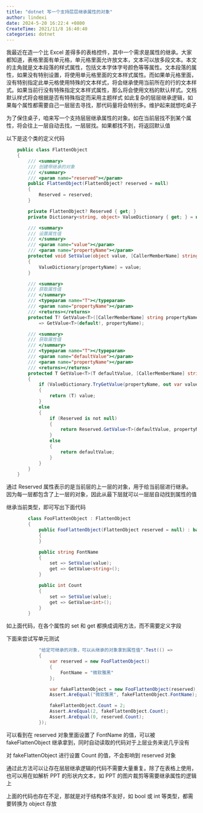 ```yaml
---
title: "dotnet 写一个支持层层继承属性的对象"
author: lindexi
date: 2024-5-20 16:22:4 +0800
CreateTime: 2021/11/8 16:40:40
categories: dotnet
---
```


我最近在造一个比 Excel 差得多的表格控件，其中一个需求是属性的继承。大家都知道，表格里面有单元格，单元格里面允许放文本，文本可以放多段文本。本文的主角就是文本段落的样式属性，包括文本字体字号颜色等等属性。文本段落的属性，如果没有特别设置，将使用单元格里面的文本样式属性。而如果单元格里面，没有特别指定此单元格使用特殊的文本样式，将会继承使用当前所在的行的文本样式。如果当前行没有特殊指定文本样式属性，那么将会使用文档的默认样式。文档默认样式将会根据是否有特殊指定而采用主题样式
如此复杂的层层继承逻辑，如果每个属性都需要自己一层层去寻找，那代码量将会特别多。维护起来就想吃桌子

<!--more-->


<!-- CreateTime:2021/11/8 16:40:40 -->


<!-- 发布 -->

为了保住桌子，咱来写一个支持层层继承属性的对象。如在当前层找不到某个属性，将会往上一层自动去找，一层层找。如果都找不到，将返回默认值

以下是这个类的定义代码

```csharp
    public class FlattenObject
    {
        /// <summary>
        /// 创建带继承的对象
        /// </summary>
        /// <param name="reserved"></param>
        public FlattenObject(FlattenObject? reserved = null)
        {
            Reserved = reserved;
        }

        private FlattenObject? Reserved { get; }
        private Dictionary<string, object> ValueDictionary { get; } = new Dictionary<string, object>();

        /// <summary>
        /// 设置属性值
        /// </summary>
        /// <param name="value"></param>
        /// <param name="propertyName"></param>
        protected void SetValue(object value, [CallerMemberName] string propertyName = null!)
        {
            ValueDictionary[propertyName] = value;
        }

        /// <summary>
        /// 获取属性值
        /// </summary>
        /// <typeparam name="T"></typeparam>
        /// <param name="propertyName"></param>
        /// <returns></returns>
        protected T? GetValue<T>([CallerMemberName] string propertyName = null!)
            => GetValue<T>(default!, propertyName);

        /// <summary>
        /// 获取属性值
        /// </summary>
        /// <typeparam name="T"></typeparam>
        /// <param name="defaultValue"></param>
        /// <param name="propertyName"></param>
        /// <returns></returns>
        protected T GetValue<T>(T defaultValue, [CallerMemberName] string propertyName = null!)
        {
            if (ValueDictionary.TryGetValue(propertyName, out var value))
            {
                return (T) value;
            }
            else
            {
                if (Reserved is not null)
                {
                    return Reserved.GetValue<T>(defaultValue, propertyName);
                }
                else
                {
                    return defaultValue;
                }
            }
        }
    }
```

通过 Reserved 属性表示的是当前层的上一层的对象，用于给当前层进行继承。因为每一层都包含了上一层的对象，因此从最下层就可以一层层自动找到属性的值

继承当前类型，即可写出下面代码

```csharp
        class FooFlattenObject : FlattenObject
        {
            public FooFlattenObject(FlattenObject reserved = null) : base(reserved)
            {
            }

            public string FontName
            {
                set => SetValue(value);
                get => GetValue<string>();
            }

            public int Count
            {
                set => SetValue(value);
                get => GetValue<int>();
            }
        }
```

如上面代码，在各个属性的 set 和 get 都换成调用方法，而不需要定义字段

下面来尝试写单元测试

```csharp
            "给定可继承的对象，可以从继承的对象拿到属性值".Test(() =>
            {
                var reserved = new FooFlattenObject()
                {
                    FontName = "微软雅黑"
                };

                var fakeFlattenObject = new FooFlattenObject(reserved);
                Assert.AreEqual("微软雅黑", fakeFlattenObject.FontName);

                fakeFlattenObject.Count = 2;
                Assert.AreEqual(2, fakeFlattenObject.Count);
                Assert.AreEqual(0, reserved.Count);
            });
```

可以看到在 reserved 对象里面设置了 FontName 的值，可以被 fakeFlattenObject 继承拿到，同时自动读取的代码对于上层业务来说几乎没有

对 fakeFlattenObject 进行设置 Count 的值，不会影响到 reserved 对象

通过此方法可以让存在层层继承逻辑的代码不需要大量重复。除了在表格上使用，也可以用在如解析 PPT 的形状内文本，如 PPT 的图片裁剪等需要继承属性的逻辑上

上面的代码也存在不足，那就是对于结构体不友好，如 bool 或 int 等类型，都需要转换为 object 存放

